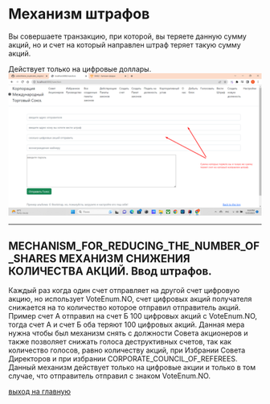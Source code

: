 # Механизм штрафов

Вы совершаете транзакцию, при которой, вы теряете данную сумму акций, но 
и счет на который направлен штраф теряет такую сумму акций.

Действует только на цифровые доллары.
![Вести штраф](../screenshots/lead_a_fine.png)
______

## MECHANISM_FOR_REDUCING_THE_NUMBER_OF_SHARES  МЕХАНИЗМ СНИЖЕНИЯ КОЛИЧЕСТВА АКЦИЙ. Ввод штрафов. 
Каждый раз когда один счет отправляет на другой счет цифровую акцию, но использует VoteEnum.NO, счет 
цифровых акций получателя снижается на то количество которое отправил отправитель акций. 
Пример счет А отправил на счет Б 100 цифровых акций с VoteEnum.NO, тогда счет А и счет Б оба теряют 100 
цифровых акций. Данная мера нужна чтобы был механизм снять с должности Совета акционеров и также позволяет снижать голоса 
деструктивных счетов, так как количество голосов, равно количеству акций, при Избрании Совета Директоров и 
при избрании CORPORATE_COUNCIL_OF_REFEREES. 
Данный механизм действует только на цифровые акции и только в том случае, что отправитель отправил с знаком 
VoteEnum.NO.

[выход на главную](../documentation/documentationRus.md)